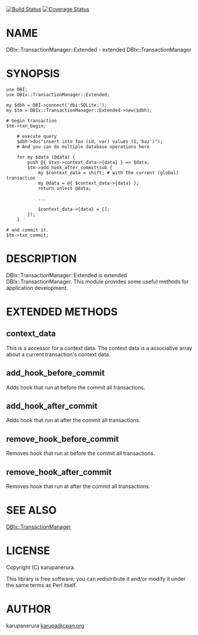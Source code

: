 [![Build Status](https://travis-ci.org/karupanerura/DBIx-TransactionManager-Extended.svg?branch=master)](https://travis-ci.org/karupanerura/DBIx-TransactionManager-Extended) [![Coverage Status](http://codecov.io/github/karupanerura/DBIx-TransactionManager-Extended/coverage.svg?branch=master)](https://codecov.io/github/karupanerura/DBIx-TransactionManager-Extended?branch=master)
# NAME

DBIx::TransactionManager::Extended - extended DBIx::TransactionManager

# SYNOPSIS

    use DBI;
    use DBIx::TransactionManager::Extended;

    my $dbh = DBI->connect('dbi:SQLite:');
    my $tm = DBIx::TransactionManager::Extended->new($dbh);

    # begin transaction
    $tm->txn_begin;

        # execute query
        $dbh->do("insert into foo (id, var) values (1,'baz')");
        # And you can do multiple database operations here

        for my $data (@data) {
            push @{ $txn->context_data->{data} } => $data;
            $tm->add_hook_after_commit(sub {
                my $context_data = shift; # with the current (global) transaction
                my @data = @{ $context_data->{data} };
                return unless @data;

                ...

                $context_data->{data} = [];
            });
        }

    # and commit it.
    $tm->txn_commit;

# DESCRIPTION

DBIx::TransactionManager::Extended is extended DBIx::TransactionManager.
This module provides some useful methods for application development.

# EXTENDED METHODS

## context\_data

This is a accessor for a context data.
The context data is a associative array about a current transaction's context data.

## add\_hook\_before\_commit

Adds hook that run at before the commit all transactions.

## add\_hook\_after\_commit

Adds hook that run at after the commit all transactions.

## remove\_hook\_before\_commit

Removes hook that run at before the commit all transactions.

## remove\_hook\_after\_commit

Removes hook that run at after the commit all transactions.

# SEE ALSO

[DBIx::TransactionManager](https://metacpan.org/pod/DBIx::TransactionManager)

# LICENSE

Copyright (C) karupanerura.

This library is free software; you can redistribute it and/or modify
it under the same terms as Perl itself.

# AUTHOR

karupanerura <karupa@cpan.org>
